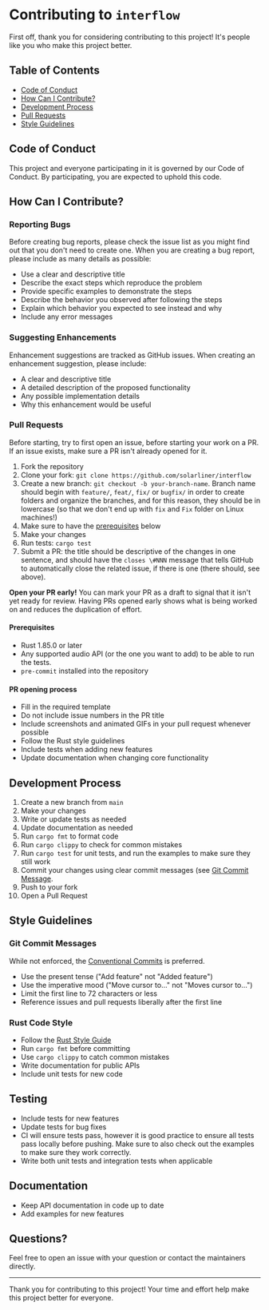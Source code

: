 # Contributing to `interflow`

First off, thank you for considering contributing to this project! It's people like you who make this project better.

## Table of Contents

- [Code of Conduct](#code-of-conduct)
- [How Can I Contribute?](#how-can-i-contribute)
- [Development Process](#development-process)
- [Pull Requests](#pull-requests)
- [Style Guidelines](#style-guidelines)

## Code of Conduct

This project and everyone participating in it is governed by our Code of Conduct. By participating, you are expected to uphold this code.

## How Can I Contribute?

### Reporting Bugs

Before creating bug reports, please check the issue list as you might find out that you don't need to create one. When you are creating a bug report, please include as many details as possible:

* Use a clear and descriptive title
* Describe the exact steps which reproduce the problem
* Provide specific examples to demonstrate the steps
* Describe the behavior you observed after following the steps
* Explain which behavior you expected to see instead and why
* Include any error messages

### Suggesting Enhancements

Enhancement suggestions are tracked as GitHub issues. When creating an enhancement suggestion, please include:

* A clear and descriptive title
* A detailed description of the proposed functionality
* Any possible implementation details
* Why this enhancement would be useful

### Pull Requests

Before starting, try to first open an issue, before starting your work on a PR. If an issue exists, make sure a PR isn't already opened for it.

1. Fork the repository
2. Clone your fork: `git clone https://github.com/solarliner/interflow`
3. Create a new branch: `git checkout -b your-branch-name`. Branch name should begin with `feature/`, `feat/`, `fix/` or `bugfix/` in order to create folders and organize the branches,
   and for this reason, they should be in lowercase (so that we don't end up with `fix` and `Fix` folder on Linux machines!)
4. Make sure to have the [prerequisites](#prerequisites) below
5. Make your changes
6. Run tests: `cargo test`
7. Submit a PR: the title should be descriptive of the changes in one sentence, and should have the `closes \#NNN` message that tells GitHub to automatically close the related
   issue, if there is one (there should, see above).

**Open your PR early!** You can mark your PR as a draft to signal that it isn't yet ready for review. Having PRs opened early shows what is being worked on and reduces
the duplication of effort.

#### Prerequisites

- Rust 1.85.0 or later
- Any supported audio API (or the one you want to add) to be able to run the tests.
- `pre-commit` installed into the repository

#### PR opening process

* Fill in the required template
* Do not include issue numbers in the PR title
* Include screenshots and animated GIFs in your pull request whenever possible
* Follow the Rust style guidelines
* Include tests when adding new features
* Update documentation when changing core functionality

## Development Process

1. Create a new branch from `main`
2. Make your changes
3. Write or update tests as needed
4. Update documentation as needed
5. Run `cargo fmt` to format code
6. Run `cargo clippy` to check for common mistakes
7. Run `cargo test` for unit tests, and run the examples to make sure they still work
8. Commit your changes using clear commit messages (see [Git Commit Message](#git-commit-messages).
9. Push to your fork
10. Open a Pull Request

## Style Guidelines

### Git Commit Messages

While not enforced, the [Conventional Commits](https://www.conventionalcommits.org/en/v1.0.0/) is preferred.

* Use the present tense ("Add feature" not "Added feature")
* Use the imperative mood ("Move cursor to..." not "Moves cursor to...")
* Limit the first line to 72 characters or less
* Reference issues and pull requests liberally after the first line

### Rust Code Style

* Follow the [Rust Style Guide](https://doc.rust-lang.org/1.0.0/style/style/README.html)
* Run `cargo fmt` before committing
* Use `cargo clippy` to catch common mistakes
* Write documentation for public APIs
* Include unit tests for new code

## Testing

* Include tests for new features
* Update tests for bug fixes
* CI will ensure tests pass, however it is good practice to ensure all tests pass locally before pushing.
  Make sure to also check out the examples to make sure they work correctly.
* Write both unit tests and integration tests when applicable

## Documentation

* Keep API documentation in code up to date
* Add examples for new features

## Questions?

Feel free to open an issue with your question or contact the maintainers directly.

---

Thank you for contributing to this project! Your time and effort help make this project better for everyone.
